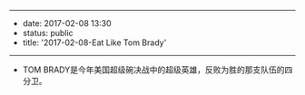 - --
- date: 2017-02-08 13:30
- status: public
- title: '2017-02-08-Eat Like Tom Brady'
- --
- TOM BRADY是今年美国超级碗决战中的超级英雄，反败为胜的那支队伍的四分卫。

